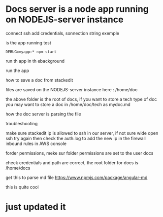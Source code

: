 

Docs server is a node app running on NODEJS-server instance
===========================================================

connect ssh 
add credentials, sonnection string exemple

is the app running test

    DEBUG=myapp:* npm start

run th app in th ebackground

run the app

how to save a doc from stackedit

files are saved on the NODEJS-server instance here : /home/doc

the above folder is the root of docs, if you want to store a tech type of doc you may want to store a doc in /home/doc/tech as mydoc.md

how the doc server is parsing the file



troubleshooting

make sure stackedit ip is allowed to ssh in our server, if not sure wide open ssh try again then check the auth.log to add the new ip in the firewall inbound rules in AWS console

forder permissions, meke sur folder permissions are set to the user docs

check credentials and path are correct, the root folder for docs is /home/docs





get this to parse md file
https://www.npmjs.com/package/angular-md


this is quite cool 

just updated it
===============